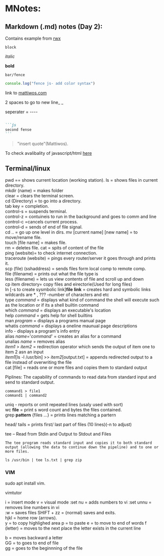 # MNotes:

## Markdown (.md) notes (Day 2): 
Contains example from [rwx](https://rwx.gg/basicmark/)

`block`  

*italic*  

**bold**

```
bar/fence
```

```js
console.log("fence js- add color syntax")
```
link to [mattiwos.com](https://mattiwos.com)  

2 spaces to go to new line_ _  

seperater = ----  

~~~~Markdown

```js
second fense
```
~~~~

>"insert quote"(Mattiwos).  

To check avalibality of javascript/html [here](https://caniuse.com/)
## Terminal/linux 
pwd == shows current location (working station). 
ls = shows files in current directory.  
mkdir (name) = makes folder   
clear = clears the terminal screen.    
cd (Directory) = to go into a directory.   
tab key = completion.     
control-s = suspends terminal.   
control-z = contuineis to run in the background and goes to comm
and line    
control-c =cancels current process.   
control-d = sends of end of file signal.  
cd .. = go up one level in dirs. 
mv [current name] [new name] = to move/rename file.    
touch [file name] = makes file.    
rm = deletes file. 
cat = spits of content of the file  
ping (website)= to check internet connection.  
traceroute (website) = pings every router/server it goes through and prints it.   
scp (file) (sshaddress) = sends files form local comp to remote comp.  
file (filename) = prints out what the file type is   
less (filename) = lets us view contents of file and scroll up and down  
cp item directory= copy files and eirectorie(Used for long files)  
ln [-s to create sysmbolic link]**file** **link** = creates hard and symbolic links  
wildcards are * , ??? -number of characters and etc  
type *command* = displays what kind of command the shell will execute 
such as the location or if its a shell builtin command  
which *command* = displays an executable's location  
help *command* = gets help for shell builtins  
man *program* = displays a programs manual page  
whatis *command* = displays a oneline maunual page descriptions  
info - displays a program's info entry  
alias *name*='*command*' = creates an alias for a command  
unalias *name* = removes alias  
*item1* > *item2* = redirection operator which sends the output of item one to item 2 asn an input  
*item1*[ls -l /usr/bin] >> *item2*[output.txt] = appends redirected output to a file instead of overwriting the file  
cat [file] = reads one or more files and copies them to standard output  

Piplines: The capability of commands to read data from standard input and
send to standard output.    
```
command1 > file1  
command1 | command2
```
uniq - reports or omit repeated lines (usaly used with sort)   
wc **file** = print s word count and bytes the files contained.  
grep **pattern** {files ...} = prints lines matching a partern   

head/ tails = prints first/ last part of files (10 lines)(-n to adjust)  
 	 

tee – Read from Stdin and Output to Stdout and Files  
```
The tee program reads standard input and copies it to both standard output (allowing the data to continue down the pipeline) and to one or more files. 
  
ls /usr/bin | tee ls.txt | grep zip  
```


### VIM

sudo apt install vim.  

vimtutor   

i = insert mode
v = visual mode
:set nu = adds numbers to vi
:set unnu = removes line numbers in vi  
:w = saves files 
SHIFT + zz = (normal) saves and exits.  
hjkl = home row (arrows).  
y = to copy highlighed area 
p = to paste
e = to move to end of words
f (letter) = moves to the next place the letter exists in the current
line  

b = moves backward a letter   
GG = to goes to end of file  
gg = goes to the beginnning of the file
